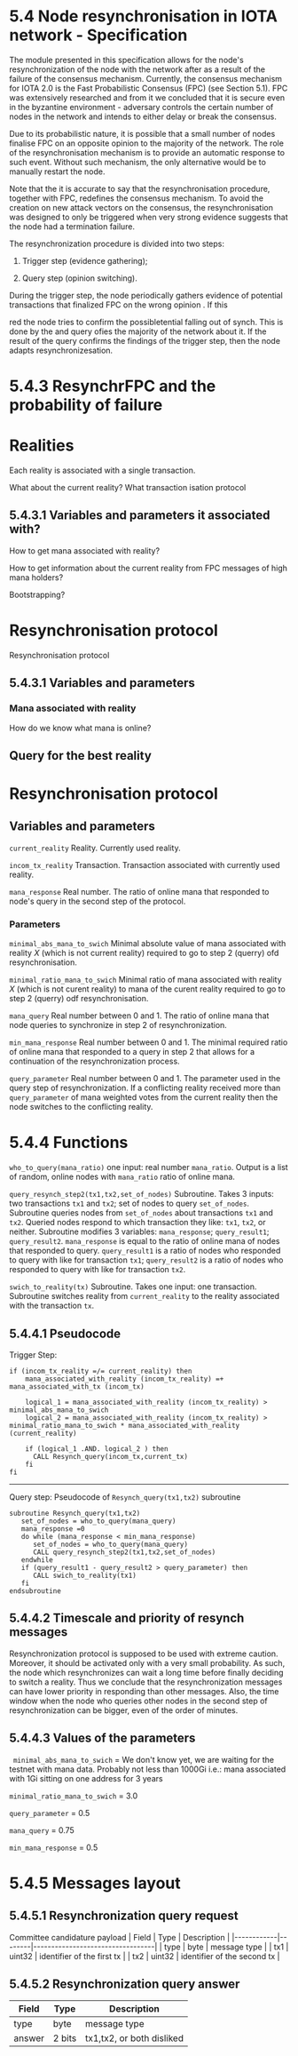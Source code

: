 


# 5.4 Node resynchronisation in IOTA network - Specification 




The module presented in this specification allows for the node's resynchronization of the node with the network after as a result of the failure of the consensus mechanism.  Currently, the consensus mechanism for IOTA 2.0 is the Fast Probabilistic Consensus (FPC) (see Section 5.1). FPC was extensively researched and from it we concluded that it is secure even in the byzantine  environment - adversary controls the certain number of nodes in the network and intends to either delay or break the consensus. 


Due to its probabilistic nature, it is possible that a small number of nodes finalise FPC on an opposite opinion to the majority of the network. The role of the resynchronisation mechanism is to provide an automatic response to such event. Without such mechanism, the only alternative would be to manually restart the node. 


Note that the it is accurate to say that the resynchronisation procedure, together with FPC, redefines the consensus mechanism. To avoid the creation on new attack vectors on the consensus, the resynchronisation was designed to only be triggered when very strong evidence suggests that the node had a termination failure. 



The resynchronization procedure is divided into two steps:

1. Trigger step (evidence gathering);

2. Query step (opinion switching).



During the trigger step, the node periodically gathers evidence of potential transactions that finalized FPC on the wrong opinion . If this

red the node tries to confirm the possibletential falling out of synch. This is done by the and query ofies the majority of the network about it. If the result of the query confirms the findings of the trigger step, then the node adapts resynchronizesation. 








# 5.4.3 ResynchrFPC and the probability of failure

# Realities 

Each reality is associated with a single transaction. 

What about the current reality? What transaction isation protocol

## 5.4.3.1 Variables and parameters  it associated with?

How to get mana associated with reality?

How to get information about the current reality from FPC messages of high mana holders? 

Bootstrapping? 



# Resynchronisation protocol

Resynchronisation protocol

## 5.4.3.1 Variables and parameters 

### Mana associated with reality

How do we know what mana is online?

## Query for the best reality 


# Resynchronisation protocol

## Variables and parameters 






`current_reality` Reality. Currently used reality.



`incom_tx_reality` Transaction. Transaction associated with currently used reality. 



`mana_response` Real number. The ratio of online mana that responded to node's query in the second step of the protocol. 



### Parameters 







`minimal_abs_mana_to_swich` Minimal absolute value of mana associated with reality $X$ (which is not current reality) required to go to step 2 (querry) ofd resynchronisation. 


`minimal_ratio_mana_to_swich` Minimal ratio of mana associated with reality $X$ (which is not curent reality) to mana of the curent reality required to go to step 2 (querry) odf resynchronisation. 


`mana_query`  Real number between 0 and 1. The ratio of online mana that node queries to synchronize in step 2 of resynchronization.



`min_mana_response` Real number between 0 and 1. The minimal required ratio of online mana that responded to a query in step 2 that allows for a continuation of the resynchronization process.



`query_parameter` Real number between 0 and 1. The parameter used in the query step of resynchronization. If a conflicting reality received more than `query_parameter` of mana weighted votes from the current reality then the node switches to the conflicting reality. 




# 5.4.4 Functions



`who_to_query(mana_ratio)`  one input: real number `mana_ratio`. Output is a list of random, online nodes with `mana_ratio` ratio of online mana.


`query_resynch_step2(tx1,tx2,set_of_nodes)` Subroutine. Takes 3 inputs: two transactions `tx1` and `tx2`; set of nodes to query `set_of_nodes`. Subroutine queries nodes from `set_of_nodes` about transactions `tx1` and `tx2`. Queried nodes respond to which transaction they like: `tx1`, `tx2`, or neither. Subroutine modifies 3 variables: `mana_response`; `query_result1`; `query_result2`. `mana_response` is equal to the ratio of online mana of nodes that responded to query. `query_result1` is a ratio of nodes who responded to query with like for transaction `tx1`; `query_result2` is a ratio of nodes who responded to query with like for transaction `tx2`.


 `swich_to_reality(tx)` Subroutine. Takes one input: one transaction. Subroutine switches reality from `current_reality` to the reality associated with the transaction `tx`. 





## 5.4.4.1 Pseudocode

Trigger Step:
```
if (incom_tx_reality =/= current_reality) then
    mana_associated_with_reality (incom_tx_reality) =+ mana_associated_with_tx (incom_tx)
    
    logical_1 = mana_associated_with_reality (incom_tx_reality) >  minimal_abs_mana_to_swich
    logical_2 = mana_associated_with_reality (incom_tx_reality) >  minimal_ratio_mana_to_swich * mana_associated_with_reality (current_reality) 
   
    if (logical_1 .AND. logical_2 ) then
      CALL Resynch_query(incom_tx,current_tx)
    fi   
fi
```
<!--- 
if (local_time mod timestep) then
    for con_real in conflicting_realities
        tx1 = reality_identifier(con_real) 
        tx2 = reality_identifier(curent_reality)
        t_0 = max(timestamp(tx1),timestamp(tx2))
        if (issued_mana(con_real,t_0,local_time) -issued_mana(curent_reality,t_0,local_time) > trigger_parameter) then 
           CALL Resynch_query(tx1,tx2)
        fi
     endfor
fi
-->


--------------------------------
Query step: 
Pseudocode of `Resynch_query(tx1,tx2)` subroutine

```
subroutine Resynch_query(tx1,tx2) 
   set_of_nodes = who_to_query(mana_query)
   mana_response =0
   do while (mana_response < min_mana_response)
      set_of_nodes = who_to_query(mana_query)
      CALL query_resynch_step2(tx1,tx2,set_of_nodes)
   endwhile
   if (query_result1 - query_result2 > query_parameter) then
      CALL swich_to_reality(tx1)
   fi
endsubroutine   
```

## 5.4.4.2 Timescale and priority of resynch messages

Resynchronization protocol is supposed to be used with extreme caution. Moreover, it should be activated only with a very small probability. As such, the node which resynchronizes can wait a long time before finally deciding to switch a reality. Thus we conclude that the resynchronization messages can have lower priority in responding than other messages. Also, the time window when the node who queries other nodes in the second step of resynchronization can be bigger, even of the order of minutes. 





## 5.4.4.3 Values of the parameters

` minimal_abs_mana_to_swich` = We don't know yet, we are waiting for the testnet with mana data. Probably not less than 1000Gi i.e.: mana associated with 1Gi sitting on one address for 3 years

`minimal_ratio_mana_to_swich` = 3.0


`query_parameter` = 0.5

`mana_query` = 0.75 

`min_mana_response` = 0.5





# 5.4.5 Messages layout




## 5.4.5.1 Resynchronization query request

Committee candidature payload
| Field      | Type   | Description                      |
|------------|--------|----------------------------------|
| type       | byte   | message type                     |
| tx1        | uint32 | identifier of the first tx       |
| tx2        | uint32 | identifier of the second tx      |



## 5.4.5.2 Resynchronization query answer


| Field      | Type          | Description                      |
|------------|---------------|----------------------------------|
| type       | byte          | message type                     |
| answer     | 2 bits        | tx1,tx2, or both disliked        |



<!--stackedit_data:
eyJkaXNjdXNzaW9ucyI6eyJVNHJMbzBKa2owc3NTOTE0Ijp7In
RleHQiOiJFYWNoIHJlYWxpdHkgaXMgYXNzb2NpYXRlZCB3aXRo
IGEgc2luZ2xlIHRyYW5zYWN0aW9uLiBcblxuV2hhdCBhYm91dC
B0aGUgY3VycmVudOKApiIsInN0YXJ0IjoyODA5LCJlbmQiOjMw
ODZ9LCJYWk9Qa041VWhnbU1wR3V4Ijp7InRleHQiOiJgaW5jb2
1fdHhfcmVhbGl0eWAgVHJhbnNhY3Rpb24uIFRyYW5zYWN0aW9u
IGFzc29jaWF0ZWQgd2l0aCBjdXJyZW50bHkgdXNlZCByZWFs4o
CmIiwic3RhcnQiOjMzMTMsImVuZCI6MzM5Nn0sInFZQXdtTWUx
ZlNpbmh6ZE0iOnsidGV4dCI6Im1lc3NhZ2UgdHlwZSAgICAgIC
AgICAgICAgICAgICAgIHxcbnwiLCJzdGFydCI6Nzc2OCwiZW5k
Ijo3NzY4fSwiRUt1bGt6d3pQQ21SSEJ4RyI6eyJ0ZXh0IjoiRH
VyaW5nIHRoZSBmaXJzdCBvbmUsIG5vZGUgcGVyaW9kaWNhbGx5
IGdhdGhlcnMgZXZpZGVuY2Ugb2YgcG90ZW50aWFsIGZhbGxpbm
cgb+KApiIsInN0YXJ0IjoxMzcwLCJlbmQiOjE3Njh9LCJiNnVY
cWt0S1VJRzRzUkR0Ijp7InRleHQiOiJpc2F0aW9uIHAiLCJzdG
FydCI6MTk0OSwiZW5kIjoxOTU4fSwiTExiNEpmMWZTbHJjaUYz
ciI6eyJ0ZXh0IjoiQ29tbWl0dGVlIGNhbmRpZGF0dXJlIHBheW
xvYWQiLCJzdGFydCI6NzEzMiwiZW5kIjo3MTYxfX0sImNvbW1l
bnRzIjp7ImFhN0w0dTN3WkswN1d4T0IiOnsiZGlzY3Vzc2lvbk
lkIjoiVTRyTG8wSmtqMHNzUzkxNCIsInN1YiI6ImdoOjUwNjYx
ODQ0IiwidGV4dCI6IldoYXQgaXMgdGhlIHJlYWx0aW9uc2hpcC
BiZXR3ZWVuIHRoZXNlIHF1ZXN0aW9ucyBhbmQgdGhlIHNwZWM/
IiwiY3JlYXRlZCI6MTU5NjA5NDY4MTM0MH0sInJrSzBzSkFqWm
lsa3FHRFEiOnsiZGlzY3Vzc2lvbklkIjoiWFpPUGtONVVoZ21N
cEd1eCIsInN1YiI6ImdoOjUwNjYxODQ0IiwidGV4dCI6IkkgZG
9udCB1bmRlcnN0YW5kIHRoaXMiLCJjcmVhdGVkIjoxNTk2MDk0
ODQ1ODUyfSwiMHp6M0dIZE1iWFZnWGJGRCI6eyJkaXNjdXNzaW
9uSWQiOiJxWUF3bU1lMWZTaW5oemRNIiwic3ViIjoiZ2g6NTA2
NjE4NDQiLCJ0ZXh0IjoiT2JqZWN0IHR5cGUiLCJjcmVhdGVkIj
oxNTk2MDk0OTMxMTEzfSwicDRsMjhrT2g5Y2xwT2p0RCI6eyJk
aXNjdXNzaW9uSWQiOiJFS3Vsa3p3elBDbVJIQnhHIiwic3ViIj
oiZ2g6NjgyNTAzNTAiLCJ0ZXh0IjoiZ3JhbW1hciIsImNyZWF0
ZWQiOjE1OTc4MDI0MzU0MTR9LCJVZTFjZVZHTGY0WWtCR0ZmIj
p7ImRpc2N1c3Npb25JZCI6ImI2dVhxa3RLVUlHNHNSRHQiLCJz
dWIiOiJnaDo2ODI1MDM1MCIsInRleHQiOiI/IiwiY3JlYXRlZC
I6MTU5NzgwMjQ1NTcwOX0sIndqOHVZeHc2RHdWdmtJVDciOnsi
ZGlzY3Vzc2lvbklkIjoiTExiNEpmMWZTbHJjaUYzciIsInN1Yi
I6ImdoOjY4MjUwMzUwIiwidGV4dCI6Ij8iLCJjcmVhdGVkIjox
NTk3ODAyNzkzNzY4fX0sImhpc3RvcnkiOls2OTIwNzg0NjAsLT
QzOTcwMzU3MCw4NDQ5ODg5NzcsNjc0NDUyMTY1LC00ODk0Mjkz
MDcsLTE3NjQ2MTIwOTcsLTE3MDA2OTU2NDksMTI0MTY5ODA5Ni
wtMTc2ODQ4MDI2MiwtMzE1MDQwNTQwLC05MzUzMTQ1MjEsMTgx
NzEzNTU1NCwtNjkwNTU2OTI0LC0xNTk4NzM5OTksLTcwMDMyMz
M2Nl19
-->